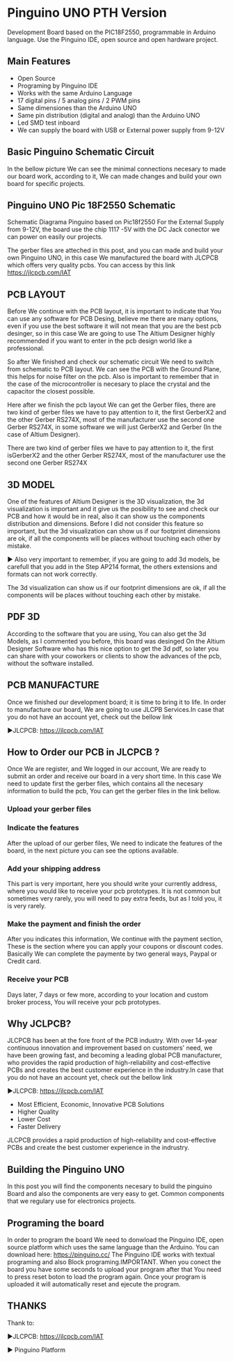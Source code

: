 # Pinguino UNO PTH Version
Development Board based on the PIC18F2550, programmable in Arduino language. Use the Pinguino IDE, open source and open hardware project.

## Main Features
  - Open Source
  - Programing by Pinguino IDE
  - Works with the same Arduino Language
  - 17 digital pins / 5 analog pins / 2 PWM pins
  - Same dimensiones than the Arduino UNO
  - Same pin distribution (digital and analog) than the Arduino UNO
  - Led SMD test inboard
  - We can supply the board with USB or External power supply from 9-12V

## Basic Pinguino Schematic Circuit
In the bellow picture We can see the minimal connections necesary to made our board work, according to it, We can made changes and build your own board for specific projects.

## Pinguino UNO Pic 18F2550 Schematic
Schematic Diagrama Pinguino based on Pic18f2550
For the External Supply from 9-12V, the board use the chip 1117 -5V with the DC Jack conector we can power on easily our projects.

The gerber files are atteched in this post, and you can made and build your own Pinguino UNO, in this case We manufactured the board with JLCPCB which offers very quality pcbs. You can access by this link https://jlcpcb.com/IAT

## PCB LAYOUT
Before We continue with the PCB layout, it is important to indicate that You can use any software for PCB Desing, believe me there are many options, even if you use the best software it will not mean that you are the best pcb desinger, so in this case We are going to use The Altium Designer highly recommended if you want to enter in the pcb design world like a professional.

So after We finished and check our schematic circuit We need to switch from schematic to PCB layout. We can see the PCB with the Ground Plane, this helps for noise filter on the pcb. Also is important to remember that in the case of the microcontroller is necesary to place the crystal and the capacitor the closest possible.

Here after we finish the pcb layout We can get the Gerber files, there are two kind of gerber files we have to pay attention to it, the first GerberX2 and the other Gerber RS274X, most of the manufacturer use the second one Gerber RS274X, in some software we will just GerberX2 and Gerber (In the case of Altium Designer).

There are two kind of gerber files we have to pay attention to it, the first isGerberX2 and the other Gerber RS274X, most of the manufacturer use the second one Gerber RS274X

## 3D MODEL
One of the features of Altium Designer is the 3D visualization, the 3d visualization is important and it give us the posibility to see and check our PCB and how it would be in real, also it can show us the components distribution and dimensions. Before I did not consider this feature so important, but the 3d visualization can show us if our footprint dimensions are ok, if all the components will be places without touching each other by mistake.

► Also very important to remember, if you are going to add 3d models, be carefull that you add in the Step AP214 format, the others extensions and formats can not work correctly.

The 3d visualization can show us if our footprint dimensions are ok, if all the components will be places without touching each other by mistake.

## PDF 3D
According to the software that you are using, You can also get the 3d Models, as I commented you before, this board was desinged On the Altium Designer Software who has this nice option to get the 3d pdf, so later you can share with your coworkers or clients to show the advances of the pcb, without the software installed.

## PCB MANUFACTURE
Once we finished our development board; it is time to bring it to life. In order to manufacture our board, We are going to use JLCPB Services.In case that you do not have an account yet, check out the bellow link

►JLCPCB: https://jlcpcb.com/IAT

## How to Order our PCB in JLCPCB ?
Once We are register, and We logged in our account, We are ready to submit an order and receive our board in a very short time. In this case We need to update first the gerber files, which contains all the necesary information to build the pcb, You can get the gerber files in the link bellow.

### Upload your gerber files
### Indicate the features
After the upload of our gerber files, We need to indicate the features of the board, in the next picture you can see the options available.

### Add your shipping address

This part is very important, here you should write your currently address, where you would like to receive your pcb prototypes. It is not common but sometimes very rarely, you will need to pay extra feeds, but as I told you, it is very rarely.

### Make the payment and finish the order

After you indicates this information, We continue with the payment section, These is the section where you can apply your coupons or discount codes. Basically We can complete the paymente by two general ways, Paypal or Credit card.

### Receive your PCB

Days later, 7 days or few more, according to your location and custom broker process, You will receive your pcb prototypes.

## Why JCLPCB?
JLCPCB has been at the fore front of the PCB industry. With over 14-year continuous innovation and improvement based on customers' need, we have been growing fast, and becoming a leading global PCB manufacturer, who provides the rapid production of high-reliability and cost-effective PCBs and creates the best customer experience in the industry.In case that you do not have an account yet, check out the bellow link

►JLCPCB: https://jlcpcb.com/IAT

  - Most Efficient, Economic, Innovative PCB Solutions
  - Higher Quality
  - Lower Cost
  - Faster Delivery

JLCPCB provides a rapid production of high-reliability and cost-effective PCBs and create the best customer experience in the indrustry.

## Building the Pinguino UNO
In this post you will find the components necesary to build the pinguino Board and also the components are very easy to get. Common components that we regulary use for electronics projects.

## Programing the board

In order to program the board We need to donwload the Pinguino IDE, open source platform which uses the same language than the Arduino. You can download here: https://pinguino.cc/
The Pinguino IDE works with textual programing and also Block programing.IMPORTANT. When you conect the board you have some seconds to upload your program after that You need to press reset boton to load the program again. Once your program is uploaded it will automatically reset and ejecute the program.

## THANKS
Thank to:

►JLCPCB: https://jlcpcb.com/IAT

► Pinguino Platform
